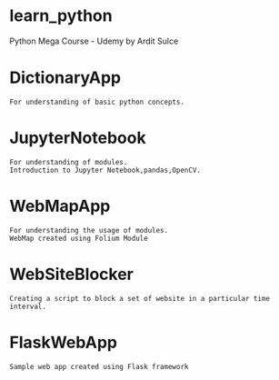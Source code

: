 # learn_python
Python Mega Course - Udemy by Ardit Sulce

# DictionaryApp
    For understanding of basic python concepts.

# JupyterNotebook
    For understanding of modules.
    Introduction to Jupyter Notebook,pandas,OpenCV.

# WebMapApp
    For understanding the usage of modules.
    WebMap created using Folium Module

# WebSiteBlocker
    Creating a script to block a set of website in a particular time interval.

# FlaskWebApp
    Sample web app created using Flask framework
